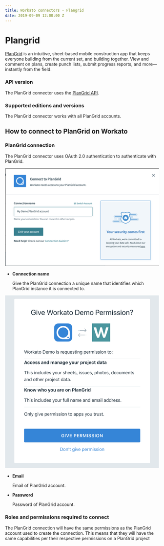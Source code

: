 ```yaml
---
title: Workato connectors - Plangrid
date: 2019-09-09 12:00:00 Z
---
```


# Plangrid
[PlanGrid](https://www.plangrid.com) is an intuitive, sheet-based mobile construction app that keeps everyone building from the current set, and building together. View and comment on plans, create punch lists, submit progress reports, and more—instantly from the field.

### API version
The PlanGrid connector uses the [PlanGrid API](https://developer.plangrid.com).

### Supported editions and versions
The PlanGrid connector works with all PlanGrid accounts.

## How to connect to PlanGrid on Workato

### PlanGrid connection
The PlanGrid connector uses OAuth 2.0 authentication to authenticate with PlanGrid.

![PlanGrid connection page on Workato](/assets/images/plangrid/workato-plangrid-connection.png)

* **Connection name**

  Give the PlanGrid connection a unique name that identifies which PlanGrid instance it is connected to.

![PlanGrid connection page on Workato](/assets/images/plangrid/popup-dialog-page.png)

* **Email**

  Email of PlanGrid account.

* **Password**

  Password of PlanGrid account.


### Roles and permissions required to connect
The PlanGrid connection will have the same permissions as the PlanGrid account used to create the connection. This means that they will have the same capabilities per their respective permissions on a PlanGrid project
